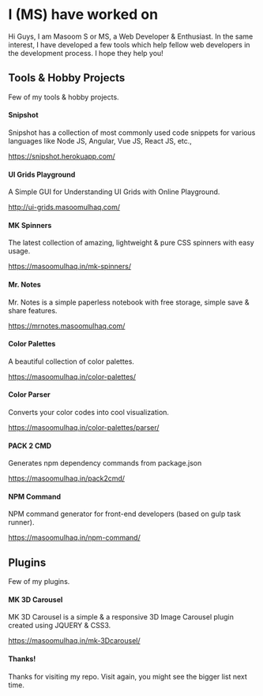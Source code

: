 # I (MS) have worked on

Hi Guys, I am Masoom S or MS, a Web Developer & Enthusiast. In the same interest, I have developed a few tools which help fellow web developers in the development process. I hope they help you!

## Tools & Hobby Projects

Few of my tools & hobby projects.

#### Snipshot

Snipshot has a collection of most commonly used code snippets for various languages like Node JS, Angular, Vue JS, React JS, etc.,

https://snipshot.herokuapp.com/

#### UI Grids Playground

A Simple GUI for Understanding UI Grids with Online Playground.

http://ui-grids.masoomulhaq.com/

#### MK Spinners

The latest collection of amazing, lightweight & pure CSS spinners with easy usage.

https://masoomulhaq.in/mk-spinners/

#### Mr. Notes

Mr. Notes is a simple paperless notebook with free storage, simple save & share features.

https://mrnotes.masoomulhaq.com/

#### Color Palettes

A beautiful collection of color palettes.

https://masoomulhaq.in/color-palettes/

#### Color Parser

Converts your color codes into cool visualization.

https://masoomulhaq.in/color-palettes/parser/

#### PACK 2 CMD

Generates npm dependency commands from package.json

https://masoomulhaq.in/pack2cmd/

#### NPM Command

NPM command generator for front-end developers (based on gulp task runner).

https://masoomulhaq.in/npm-command/

## Plugins

Few of my plugins.

#### MK 3D Carousel

MK 3D Carousel is a simple & a responsive 3D Image Carousel plugin created using JQUERY & CSS3.

https://masoomulhaq.in/mk-3Dcarousel/

#### Thanks!

Thanks for visiting my repo. Visit again, you might see the bigger list next time.
